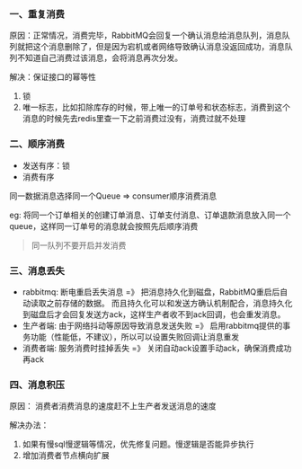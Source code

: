 ### 一、重复消费

原因：正常情况，消费完毕，RabbitMQ会回复一个确认消息给消息队列，消息队列就把这个消息删除了，但是因为宕机或者网络导致确认消息没返回成功，消息队列不知道自己消费过该消息，会将消息再次分发。

解决：保证接口的幂等性

1. 锁
2. 唯一标志，比如扣除库存的时候，带上唯一的订单号和状态标志，消费到这个消息的时候先去redis里查一下之前消费过没有，消费过就不处理

### 二、顺序消费

- 发送有序：锁
- 消费有序

同一数据消息选择同一个Queue => consumer顺序消费消息

eg: 将同一个订单相关的创建订单消息、订单支付消息、订单退款消息放入同一个queue，这样同一订单号的消息就会按照先后顺序消费

> 同一队列不要开启并发消费

### 三、消息丢失

- rabbitmq: 断电重启丢失消息 =》 把消息持久化到磁盘，RabbitMQ重启后自动读取之前存储的数据。
  而且持久化可以和发送方确认机制配合，消息持久化到磁盘后才会回复发送方ack，这样生产者收不到ack回调，也会重发消息。
- 生产者端: 由于网络抖动等原因导致消息发送失败 =》 启用rabbitmq提供的事务功能（性能低，不建议），所以可以设置失败回调让消息重发
- 消费者端: 服务消费时挂掉丢失 =》 关闭自动ack设置手动ack，确保消费成功再ack

### 四、消息积压

原因： 消费者消费消息的速度赶不上生产者发送消息的速度

解决办法：

1. 如果有慢sql慢逻辑等情况，优先修复问题。慢逻辑是否能异步执行
2. 增加消费者节点横向扩展

